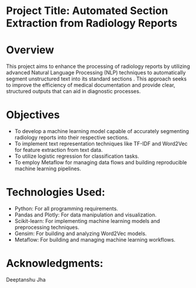 # Project Title: Automated Section Extraction from Radiology Reports

# Overview
This project aims to enhance the processing of radiology reports by utilizing advanced Natural Language Processing (NLP) techniques to automatically segment unstructured text into its standard sections . This approach seeks to improve the efficiency of medical documentation and provide clear, structured outputs that can aid in diagnostic processes.

# Objectives
- To develop a machine learning model capable of accurately segmenting radiology reports into their respective sections.
- To implement text representation techniques like TF-IDF and Word2Vec for feature extraction from text data.
- To utilize logistic regression for classification tasks.
- To employ Metaflow for managing data flows and building reproducible machine learning pipelines.

# Technologies Used:
- Python: For all programming requirements.
- Pandas and Plotly: For data manipulation and visualization.
- Scikit-learn: For implementing machine learning models and preprocessing techniques.
- Gensim: For building and analyzing Word2Vec models.
- Metaflow: For building and managing machine learning workflows.

# Acknowledgments:
Deeptanshu Jha
